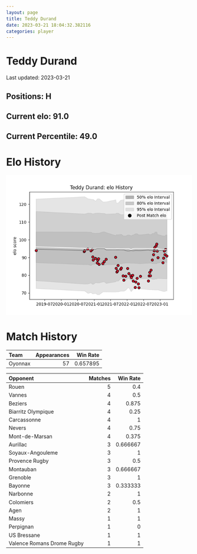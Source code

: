 ```yaml
---  
layout: page  
title: Teddy Durand  
date: 2023-03-21 18:04:32.382116  
categories: player  
---
```

# Teddy Durand


Last updated: 2023-03-21
## Positions: H

## Current elo: 91.0

## Current Percentile: 49.0

# Elo History


![elo history](history_TeddyDurand.png)
# Match History


| Team    |   Appearances |   Win Rate |
|:--------|--------------:|-----------:|
| Oyonnax |            57 |   0.657895 |

| Opponent                   |   Matches |   Win Rate |
|:---------------------------|----------:|-----------:|
| Rouen                      |         5 |   0.4      |
| Vannes                     |         4 |   0.5      |
| Beziers                    |         4 |   0.875    |
| Biarritz Olympique         |         4 |   0.25     |
| Carcassonne                |         4 |   1        |
| Nevers                     |         4 |   0.75     |
| Mont-de-Marsan             |         4 |   0.375    |
| Aurillac                   |         3 |   0.666667 |
| Soyaux-Angouleme           |         3 |   1        |
| Provence Rugby             |         3 |   0.5      |
| Montauban                  |         3 |   0.666667 |
| Grenoble                   |         3 |   1        |
| Bayonne                    |         3 |   0.333333 |
| Narbonne                   |         2 |   1        |
| Colomiers                  |         2 |   0.5      |
| Agen                       |         2 |   1        |
| Massy                      |         1 |   1        |
| Perpignan                  |         1 |   0        |
| US Bressane                |         1 |   1        |
| Valence Romans Drome Rugby |         1 |   1        |